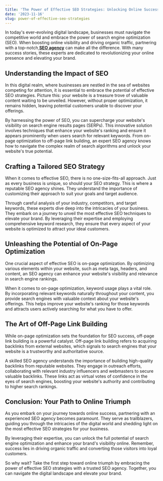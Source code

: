 ```yaml
---
title: 'The Power of Effective SEO Strategies: Unlocking Online Success'
date: '2023-11-16'
slug: power-of-effective-seo-strategies
---
```

<!-- wp:paragraph -->
<p>In today's ever-evolving digital landscape, businesses must navigate the competitive world and embrace the power of search engine optimization (SEO). When boosting online visibility and driving organic traffic, partnering with a top-notch<a href="https://americagetsranked.com/"> <strong>SEO agency</strong></a> can make all the difference. With many success stories, these experts are dedicated to revolutionizing your online presence and elevating your brand.</p>
<!-- /wp:paragraph -->

<!-- wp:heading -->
<h2 class="wp-block-heading"><strong>Understanding the Impact of SEO</strong></h2>
<!-- /wp:heading -->

<!-- wp:paragraph -->
<p>In this digital realm, where businesses are nestled in the sea of websites competing for attention, it is essential to embrace the potential of effective SEO strategies. Picture this: your website is a treasure trove of valuable content waiting to be unveiled. However, without proper optimization, it remains hidden, leaving potential customers unable to discover your offerings.</p>
<!-- /wp:paragraph -->

<!-- wp:paragraph -->
<p>By harnessing the power of SEO, you can supercharge your website's visibility on search engine results pages (SERPs). This innovative solution involves techniques that enhance your website's ranking and ensure it appears prominently when users search for relevant keywords. From on-page optimization to off-page link building, an expert SEO agency knows how to navigate the complex realm of search algorithms and unlock your website's true potential.</p>
<!-- /wp:paragraph -->

<!-- wp:heading -->
<h2 class="wp-block-heading"><strong>Crafting a Tailored SEO Strategy</strong></h2>
<!-- /wp:heading -->

<!-- wp:paragraph -->
<p>When it comes to effective SEO, there is no one-size-fits-all approach. Just as every business is unique, so should your SEO strategy. This is where a reputable SEO agency shines. They understand the importance of customizing their approach to suit your goals and target audience.</p>
<!-- /wp:paragraph -->

<!-- wp:paragraph -->
<p>Through careful analysis of your industry, competitors, and target keywords, these experts dive deep into the intricacies of your business. They embark on a journey to unveil the most effective SEO techniques to elevate your brand. By leveraging their expertise and employing comprehensive keyword research, they ensure that every aspect of your website is optimized to attract your ideal customers.</p>
<!-- /wp:paragraph -->

<!-- wp:heading -->
<h2 class="wp-block-heading"><strong>Unleashing the Potential of On-Page Optimization</strong></h2>
<!-- /wp:heading -->

<!-- wp:paragraph -->
<p>One crucial aspect of effective SEO is on-page optimization. By optimizing various elements within your website, such as meta tags, headers, and content, an SEO agency can enhance your website's visibility and relevance in search engine rankings.</p>
<!-- /wp:paragraph -->

<!-- wp:paragraph -->
<p>When it comes to on-page optimization, keyword usage plays a vital role. By incorporating relevant keywords naturally throughout your content, you provide search engines with valuable context about your website's offerings. This helps improve your website's ranking for those keywords and attracts users actively searching for what you have to offer.</p>
<!-- /wp:paragraph -->

<!-- wp:heading -->
<h2 class="wp-block-heading"><strong>The Art of Off-Page Link Building</strong></h2>
<!-- /wp:heading -->

<!-- wp:paragraph -->
<p>While on-page optimization sets the foundation for SEO success, off-page link building is a powerful catalyst. Off-page link building refers to acquiring backlinks from external websites, which signals to search engines that your website is a trustworthy and authoritative source.</p>
<!-- /wp:paragraph -->

<!-- wp:paragraph -->
<p>A skilled SEO agency understands the importance of building high-quality backlinks from reputable websites. They engage in outreach efforts, collaborating with relevant industry influencers and webmasters to secure valuable backlinks. These links act as virtual votes of confidence in the eyes of search engines, boosting your website's authority and contributing to higher search rankings.</p>
<!-- /wp:paragraph -->

<!-- wp:heading -->
<h2 class="wp-block-heading"><strong>Conclusion: Your Path to Online Triumph</strong></h2>
<!-- /wp:heading -->

<!-- wp:paragraph -->
<p>As you embark on your journey towards online success, partnering with an experienced SEO agency becomes paramount. They serve as trailblazers, guiding you through the intricacies of the digital world and shedding light on the most effective SEO strategies for your business.</p>
<!-- /wp:paragraph -->

<!-- wp:paragraph -->
<p>By leveraging their expertise, you can unlock the full potential of search engine optimization and enhance your brand's visibility online. Remember, success lies in driving organic traffic and converting those visitors into loyal customers.</p>
<!-- /wp:paragraph -->

<!-- wp:paragraph -->
<p>So why wait? Take the first step toward online triumph by embracing the power of effective SEO strategies with a trusted SEO agency. Together, you can navigate the digital landscape and elevate your brand.</p>
<!-- /wp:paragraph -->
